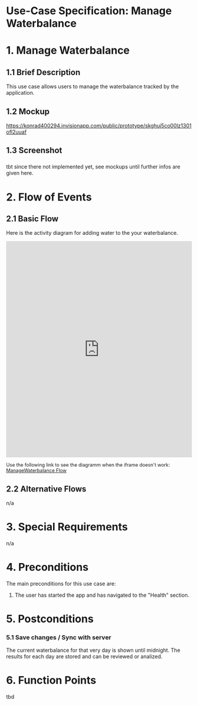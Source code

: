 # Use-Case Specification: Manage Waterbalance

# 1. Manage Waterbalance

## 1.1 Brief Description
This use case allows users to manage the waterbalance tracked by the application.

## 1.2 Mockup
https://konrad400294.invisionapp.com/public/prototype/skghuj5co00lz1301ofl2uuaf

## 1.3 Screenshot
### 
tbt since there not implemented yet, see mockups until further infos are given here.

# 2. Flow of Events

## 2.1 Basic Flow
Here is the activity diagram for adding water to the your waterbalance.

<iframe frameborder="0" style="width:100%;height:585px;" src="https://viewer.diagrams.net/?highlight=0000ff&edit=_blank&layers=1&nav=1&title=Water_Management.drawio#Uhttps%3A%2F%2Fraw.githubusercontent.com%2FJanPfenning%2FMood4Food_Doc%2Fmain%2Fembedded-files%2FWater_Management.drawio"></iframe>
</br>
<p style="font-size:0.8rem">
Use the following link to see the diagramm when the iframe doesn't work:</br>
<a href="https://viewer.diagrams.net/?highlight=0000ff&edit=_blank&layers=1&nav=1&title=Water_Management.drawio#Uhttps%3A%2F%2Fraw.githubusercontent.com%2FJanPfenning%2FMood4Food_Doc%2Fmain%2Fembedded-files%2FWater_Management.drawio">ManageWaterbalance Flow</a></p>

## 2.2 Alternative Flows
n/a

# 3. Special Requirements
n/a

# 4. Preconditions
The main preconditions for this use case are:

 1. The user has started the app and has navigated to the "Health" section.

# 5. Postconditions

### 5.1 Save changes / Sync with server
The current waterbalance for that very day is shown until midnight. The results for each day are stored and can be reviewed or analized. 

# 6. Function Points
tbd
<!--
To calculate function points, we used the tool on [http://groups.umd.umich.edu](http://groups.umd.umich.edu/cis/course.des/cis375/projects/fp99/main.html).

Functionpoints and implementationtime needs to be determined -->
